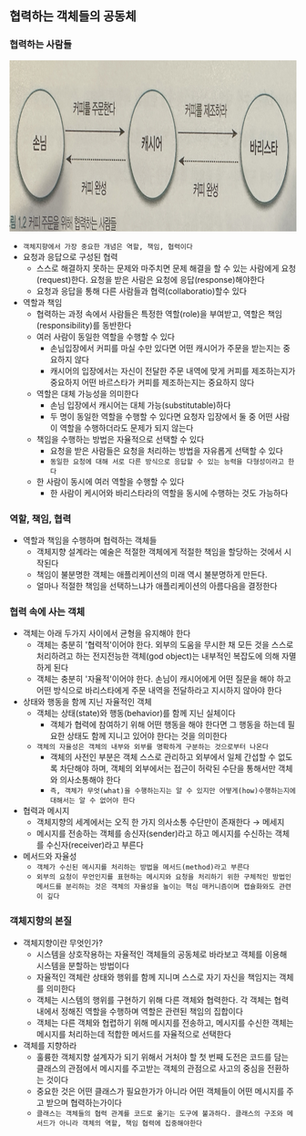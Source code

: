 ## 협력하는 객체들의 공동체

### 협력하는 사람들

<img src = "img/IMG_5513.JPG" width = "800" height = "300">

- `객체지향에서 가장 중요한 개념은 역할, 책임, 협력이다`
- 요청과 응답으로 구성된 협력
    - 스스로 해결하지 못하는 문제와 마주치면 문제 해결을 할 수 있는 사람에게 요청(request)한다. 요청을 받은 사람은 요청에 응답(response)해야한다
    - 요청과 응답을 통해 다른 사람들과 협력(collaboratio)할수 있다
- 역할과 책임
    - 협력하는 과정 속에서 사람들은 특정한 역할(role)을 부여받고, 역할은 책임(responsibility)를 동반한다
    - 여러 사람이 동일한 역할을 수행할 수 있다
        - 손님입장에서 커피를 마실 수만 있다면 어떤 캐시어가 주문을 받는지는 중요하지 않다
        - 캐시어의 입장에서는 자신이 전달한 주문 내역에 맞게 커피를 제조하는지가 중요하지 어떤 바르스타가 커피를 제조하는지는 중요하지 않다
    - 역할은 대체 가능성을 의미한다
        - 손님 입장에서 캐시어는 대체 가능(substitutable)하다
        - 두 명이 동일한 역할을 수행할 수 있다면 요청자 입장에서 둘 중 어떤 사람이 역할을 수행하더라도 문제가 되지 않는다
    - 책임을 수행하는 방법은 자율적으로 선택할 수 있다
        - 요청을 받은 사람들은 요청을 처리하는 방법을 자유롭게 선택할 수 있다
        - `동일한 요청에 대해 서로 다른 방식으로 응답할 수 있는 능력을 다형성이라고 한다`
    - 한 사람이 동시에 여러 역할을 수행할 수 있다
        - 한 사람이 케시어와 바리스타라의 역할을 동시에 수행하는 것도 가능하다

### 역할, 책임, 협력

- 역할과 책임을 수행하며 협력하는 객체들
    - 객체지향 설계라는 예술은 적절한 객체에게 적절한 책임을 할당하는 것에서 시작된다
    - 책임이 불분명한 객체는 애플리케이션의 미래 역시 불분명하게 만든다.
    - 얼마나 적절한 책임을 선택하느냐가 애플리케이션의 아름다음을 결정한다

### 협력 속에 사는 객체

- 객체는 아래 두가지 사이에서 균형을 유지해야 한다
    - 객체는 충분히 '협력적'이어야 한다. 외부의 도움을 무시한 채 모든 것을 스스로 처리하려고 하는 전지전능한 객체(god object)는 내부적인 복잡도에 의해 자멸하게 된다
    - 객체는 충분히 '자율적'이어야 한다. 손님이 캐시어에게 어떤 질문을 해야 하고 어떤 방식으로 바리스타에게 주문 내역을 전달하라고 지시하지 않아야 한다
- 상태와 행동을 함께 지닌 자율적인 객체
    - 객체는 상태(state)와 행동(behavior)를 함께 지닌 실체이다
        - 객체가 협력에 참여하기 위해 어떤 행동을 해야 한다면 그 행동을 하는데 필요한 상태도 함께 지니고 있어야 한다는 것을 의미한다
    - `객체의 자율성은 객체의 내부와 외부를 명확하게 구분하는 것으로부터 나온다`
        - 객체의 사전인 부분은 객체 스스로 관리하고 외부에서 일체 간섭할 수 없도록 차단해야 하며, 객체의 외부에서는 접근이 허락된 수단을 통해서만 객체와 의사소통해야 한다
        - `즉, 객체가 무엇(what)을 수행하는지는 알 수 있지만 어떻게(how)수행하는지에 대해서는 알 수 없어야 한다`
- 협력과 메시지
    - 객체지향의 세계에서는 오직 한 가지 의사소통 수단만이 존재한다 &rarr; 메세지
    - 메시지를 전송하는 객체를 송신자(sender)라고 하고 메시지를 수신하는 객체를 수신자(receiver)라고 부른다
- 메서드와 자율성
    - `객체가 수신된 메시지를 처리하는 방법을 메서드(method)라고 부른다`
    - `외부의 요청이 무언인지를 표현하는 메시지와 요청을 처리하기 위한 구체적인 방법인 메서드를 분리하는 것은 객체의 자율성을 높이는 핵심 매커니즘이며 캡슐화와도 관련이 깊다`

### 객체지향의 본질

- 객체지향이란 무엇인가?
    - 시스템을 상호작용하는 자율적인 객체들의 공동체로 바라보고 객체를 이용해 시스템을 분할하는 방법이다
    - 자율적인 객체란 상태와 행위를 함께 지니며 스스로 자기 자신을 책임지는 객체를 의미한다
    - 객체는 시스템의 행위를 구현하기 위해 다른 객체와 협력한다. 각 객체는 협력 내에서 정해진 역할을 수행하며 역할은 관련된 책임의 집합이다
    - 객체는 다른 객체와 협렵하기 위해 메시지를 전송하고, 메시지를 수신한 객체는 메시지를 처리하는데 적합한 메서드를 자율적으로 선택한다
- 객체를 지향하라
    - 훌륭한 객체지향 설계자가 되기 위해서 거처야 할 첫 번째 도전은 코드를 담는 클래스의 관점에서 메시지를 주고받는 객체의 관점으로 사고의 중심을 전환하는 것이다
    - 중요한 것은 어떤 클래스가 필요한가가 아니라 어떤 객체들이 어떤 메시지를 주고 받으며 협력하는가이다
    - `클래스는 객체들의 협력 관계를 코드로 옮기는 도구에 불과하다. 클래스의 구조와 메서드가 아니라 객체의 역할, 책임 협력에 집중해야한다`


    